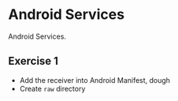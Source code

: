 # Android Services

Android Services.

## Exercise 1

- Add the receiver into Android Manifest, dough
- Create `raw` directory